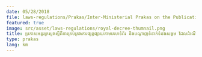 ```yaml
---
date: 05/28/2018
file: laws-regulations/Prakas/Inter-Ministerial Prakas on the Publication Controls of Website and Social Media Processing via Internet in the Kingdom of Cambodia.pdf
featured: true
image: src/asset/laws-regulations/royal-decree-thumnail.png
title: ប្រកាសអន្តរក្រសួងស្តីពីការគ្រប់គ្រងការផ្សព្វផ្សាយតាមគេហទំព័រ និងបណ្តាញទំនាក់ទំនងសង្គម ដែលដំណើរការតាមប្រព័ន្ធអ៊ិនធឺណិតនៅព្រះរាជាណាចក្រកម្ពុជា
type: prakas
lang: km
---
```

